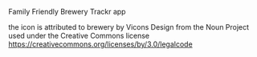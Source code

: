 Family Friendly Brewery Trackr app

the icon is attributed to brewery by Vicons Design from the Noun Project used under the Creative Commons license https://creativecommons.org/licenses/by/3.0/legalcode
